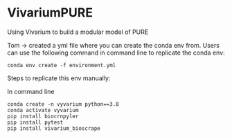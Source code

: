 # VivariumPURE
Using Vivarium to build a modular model of PURE

Tom -> created a yml file where you can create the conda env from. Users can use the following command in command line to replicate the conda env:
```
conda env create -f environment.yml
```


Steps to replicate this env manually:

In command line
```
conda create -n vyvarium python==3.8
conda activate vyvarium
pip install biocrnpyler
pip install pytest
pip install vivarium_bioscrape
```


